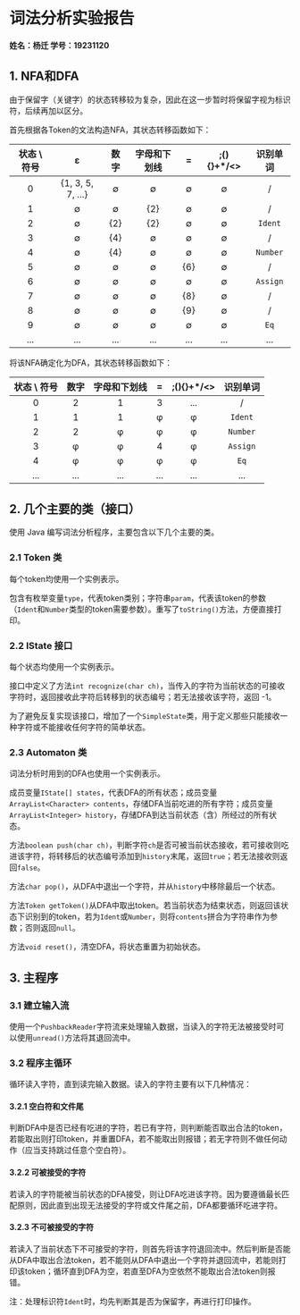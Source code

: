 # 词法分析实验报告

#### 姓名：杨迁		学号：19231120



## 1. NFA和DFA

由于保留字（关键字）的状态转移较为复杂，因此在这一步暂时将保留字视为标识符，后续再加以区分。

首先根据各Token的文法构造NFA，其状态转移函数如下：

| 状态 \ 符号 |         ε         | 数字 | 字母和下划线 |  =   | ;(){}+*/<> | 识别单词 |
| :---------: | :---------------: | :--: | :----------: | :--: | :--------: | :------: |
|      0      | {1, 3, 5, 7, ...} |  ∅   |      ∅       |  ∅   |     ∅      |    /     |
|      1      |         ∅         |  ∅   |     {2}      |  ∅   |     ∅      |    /     |
|      2      |         ∅         | {2}  |     {2}      |  ∅   |     ∅      | `Ident`  |
|      3      |         ∅         | {4}  |      ∅       |  ∅   |     ∅      |    /     |
|      4      |         ∅         | {4}  |      ∅       |  ∅   |     ∅      | `Number` |
|      5      |         ∅         |  ∅   |      ∅       | {6}  |     ∅      |    /     |
|      6      |         ∅         |  ∅   |      ∅       |  ∅   |     ∅      | `Assign` |
|      7      |         ∅         |  ∅   |      ∅       | {8}  |     ∅      |    /     |
|      8      |         ∅         |  ∅   |      ∅       | {9}  |     ∅      |    /     |
|      9      |         ∅         |  ∅   |      ∅       |  ∅   |     ∅      |   `Eq`   |
|     ...     |        ...        | ...  |     ...      | ...  |    ...     |   ...    |

将该NFA确定化为DFA，其状态转移函数如下：

| 状态 \ 符号 | 数字 | 字母和下划线 |  =   | ;(){}+*/<> | 识别单词 |
| :---------: | :--: | :----------: | :--: | :--------: | :------: |
|      0      |  2   |      1       |  3   |    ...     |    /     |
|      1      |  1   |      1       |  φ   |     φ      | `Ident`  |
|      2      |  2   |      φ       |  φ   |     φ      | `Number` |
|      3      |  φ   |      φ       |  4   |     φ      | `Assign` |
|      4      |  φ   |      φ       |  φ   |     φ      |   `Eq`   |
|     ...     | ...  |     ...      | ...  |    ...     |   ...    |



## 2. 几个主要的类（接口）

使用 Java 编写词法分析程序，主要包含以下几个主要的类。

### 2.1 Token 类

每个token均使用一个实例表示。

包含有枚举变量`type`，代表token类别；字符串`param`，代表该token的参数（`Ident`和`Number`类型的token需要参数）。重写了`toString()`方法，方便直接打印。

### 2.2 IState 接口

每个状态均使用一个实例表示。

接口中定义了方法`int recognize(char ch)`，当传入的字符为当前状态的可接收字符时，返回接收此字符后转移到的状态编号；若无法接收该字符，返回 -1。

为了避免反复实现该接口，增加了一个`SimpleState`类，用于定义那些只能接收一种字符或不能接收任何字符的简单状态。

### 2.3 Automaton 类

词法分析时用到的DFA也使用一个实例表示。

成员变量`IState[] states`，代表DFA的所有状态；成员变量`ArrayList<Character> contents`，存储DFA当前吃进的所有字符；成员变量`ArrayList<Integer> history`，存储DFA到达当前状态（含）所经过的所有状态。

方法`boolean push(char ch)`，判断字符`ch`是否可被当前状态接收，若可接收则吃进该字符，将转移后的状态编号添加到`history`末尾，返回`true`；若无法接收则返回`false`。

方法`char pop()`，从DFA中退出一个字符，并从`history`中移除最后一个状态。

方法`Token getToken()`从DFA中取出token。若当前状态为结束状态，则返回该状态下识别到的token，若为`Ident`或`Number`，则将`contents`拼合为字符串作为参数；否则返回`null`。

方法`void reset()`，清空DFA，将状态重置为初始状态。



## 3. 主程序

### 3.1 建立输入流

使用一个`PushbackReader`字符流来处理输入数据，当读入的字符无法被接受时可以使用`unread()`方法将其退回流中。

### 3.2 程序主循环

循环读入字符，直到读完输入数据。读入的字符主要有以下几种情况：

#### 3.2.1 空白符和文件尾

判断DFA中是否已经有吃进的字符，若已有字符，则判断能否取出合法的token，若能取出则打印token，并重置DFA，若不能取出则报错；若无字符则不做任何动作（应当支持跳过任意个空白符）。

#### 3.2.2 可被接受的字符

若读入的字符能被当前状态的DFA接受，则让DFA吃进该字符。因为要遵循最长匹配原则，因此直到出现无法接受的字符或文件尾之前，DFA都要循环吃进字符。

#### 3.2.3 不可被接受的字符

若读入了当前状态下不可接受的字符，则首先将该字符退回流中。然后判断是否能从DFA中取出合法token，若不能则从DFA中退出一个字符并退回流中，若能则打印该token；循环直到DFA为空，若直至DFA为空依然不能取出合法token则报错。

注：处理标识符`Ident`时，均先判断其是否为保留字，再进行打印操作。